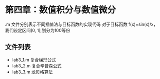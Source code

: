 # 第四章：数值积分与数值微分

 .m 文件分别表示不同插值法与目标函数的实现代码
 对于目标函数 f(x)=sin(x)/x，我们设定区间[0, 1],划分为100等份  

## 文件列表

- lab3_1.m                  复合梯形公式
- lab3_2.m                  复合辛普森公式
- lab3_3.m                  龙贝格算法  
  
